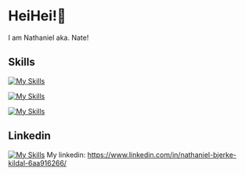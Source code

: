 # HeiHei!👋
I am Nathaniel aka. Nate! <br>

## Skills
[![My Skills](https://skillicons.dev/icons?i=dotnet,cs,cpp,java,firebase,mysql,py,postman)](https://skillicons.dev) <br>

[![My Skills](https://skillicons.dev/icons?i=js,react,vite,ts,html,css)](https://skillicons.dev) <br>

[![My Skills](https://skillicons.dev/icons?i=godot,unreal)](https://skillicons.dev) <br>


## Linkedin 
[![My Skills](https://skillicons.dev/icons?i=linkedin)](https://skillicons.dev) My linkedin: https://www.linkedin.com/in/nathaniel-bjerke-kildal-6aa916266/



